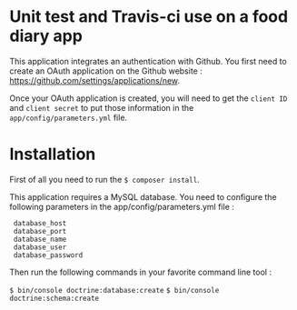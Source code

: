 Unit test and Travis-ci use on a food diary app
===============================================

This application integrates an authentication with Github. You first need
 to create an OAuth application on the Github website : https://github.com/settings/applications/new.
 
 Once your OAuth application is created, you will need to get the `client ID` and
 `client secret` to put those information in the `app/config/parameters.yml` file.
 
Installation
============
 
First of all you need to run the `$ composer install`.
 
 This application requires a MySQL database. You need to configure the following parameters in the app/config/parameters.yml
 file :
 
     database_host
     database_port
     database_name
     database_user
     database_password
Then run the following commands in your favorite command line tool :

`$ bin/console doctrine:database:create`
`$ bin/console doctrine:schema:create`

